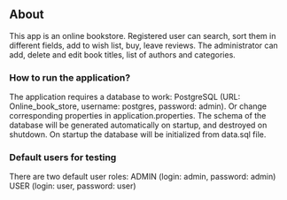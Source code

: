 <h2>About</h2>
This app is an online bookstore. 
Registered user can search, sort them in different fields, add to wish list, buy, leave reviews.
The administrator can add, delete and edit book titles, list of authors and categories.

<h3>How to run the application?</h3>
The application requires a database to work:
PostgreSQL (URL: Online_book_store, username: postgres, password: admin).
Or change corresponding properties in application.properties.
The schema of the database will be generated automatically on startup, and destroyed on shutdown.
On startup the database will be initialized from data.sql file.

<h3>Default users for testing</h3>
There are two default user roles:
ADMIN (login: admin, password: admin)
USER (login: user, password: user)

